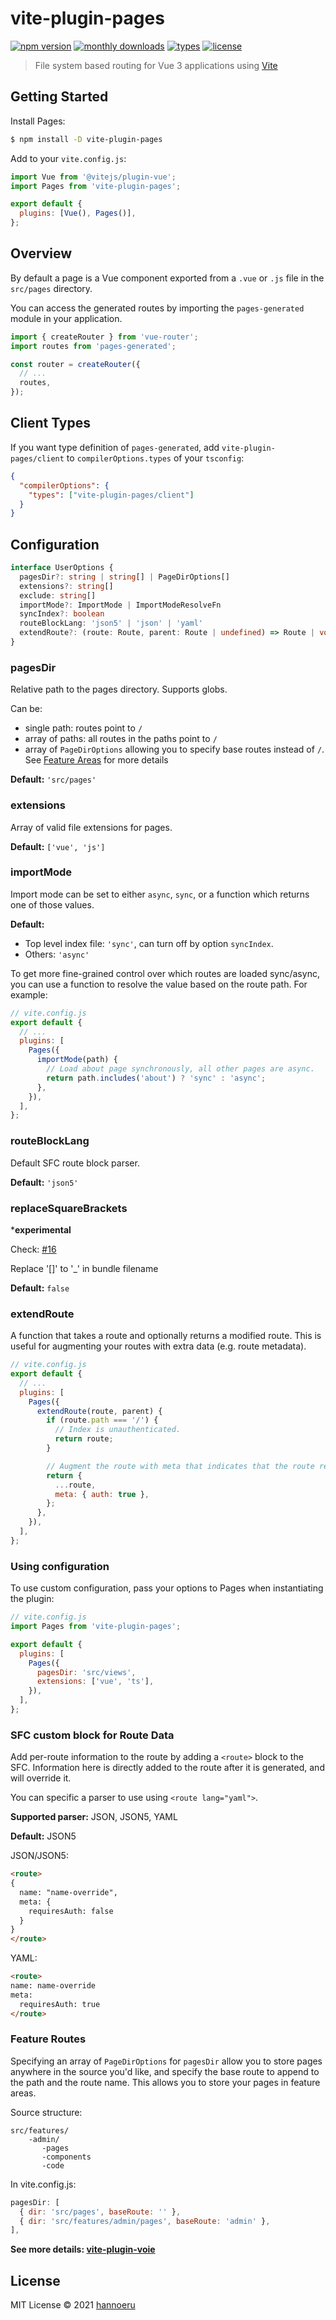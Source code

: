 # vite-plugin-pages


[![npm version](https://badgen.net/npm/v/vite-plugin-pages)](https://www.npmjs.com/package/vite-plugin-pages)
[![monthly downloads](https://badgen.net/npm/dm/vite-plugin-pages)](https://www.npmjs.com/package/vite-plugin-pages)
[![types](https://badgen.net/npm/types/vite-plugin-pages)](https://github.com/hannoeru/vite-plugin-pages/blob/main/src/types.ts)
[![license](https://badgen.net/npm/license/vite-plugin-pages)](https://github.com/hannoeru/vite-plugin-pages/blob/main/LICENSE)

> File system based routing for Vue 3 applications using [Vite](https://github.com/vitejs/vite)

## Getting Started

Install Pages:

```bash
$ npm install -D vite-plugin-pages
```

Add to your `vite.config.js`:

```js
import Vue from '@vitejs/plugin-vue';
import Pages from 'vite-plugin-pages';

export default {
  plugins: [Vue(), Pages()],
};
```

## Overview

By default a page is a Vue component exported from a `.vue` or `.js` file in the `src/pages` directory.

You can access the generated routes by importing the `pages-generated` module in your application.

```js
import { createRouter } from 'vue-router';
import routes from 'pages-generated';

const router = createRouter({
  // ...
  routes,
});
```

## Client Types
If you want type definition of `pages-generated`, add `vite-plugin-pages/client` to `compilerOptions.types` of your `tsconfig`:
```json
{
  "compilerOptions": {
    "types": ["vite-plugin-pages/client"]
  }
}
```

## Configuration

```ts
interface UserOptions {
  pagesDir?: string | string[] | PageDirOptions[]
  extensions?: string[]
  exclude: string[]
  importMode?: ImportMode | ImportModeResolveFn
  syncIndex?: boolean
  routeBlockLang: 'json5' | 'json' | 'yaml'
  extendRoute?: (route: Route, parent: Route | undefined) => Route | void
}
```

### pagesDir

Relative path to the pages directory. Supports globs.

Can be:
- single path: routes point to `/`
- array of paths: all routes in the paths point to `/`
- array of `PageDirOptions` allowing you to specify base routes instead of `/`.  See [Feature Areas](#feature-areas) for more details

**Default:** `'src/pages'`

### extensions

Array of valid file extensions for pages.

**Default:** `['vue', 'js']`

### importMode

Import mode can be set to either `async`, `sync`, or a function which returns one of those values.

**Default:**
- Top level index file: `'sync'`, can turn off by option `syncIndex`.
- Others: `'async'`

To get more fine-grained control over which routes are loaded sync/async, you can use a function to resolve the value based on the route path. For example:

```js
// vite.config.js
export default {
  // ...
  plugins: [
    Pages({
      importMode(path) {
        // Load about page synchronously, all other pages are async.
        return path.includes('about') ? 'sync' : 'async';
      },
    }),
  ],
};
```

### routeBlockLang

Default SFC route block parser.

**Default:** `'json5'`

### replaceSquareBrackets

***experimental**

Check: [#16](https://github.com/hannoeru/vite-plugin-pages/issues/16)

Replace '[]' to '_' in bundle filename

**Default:** `false`

### extendRoute

A function that takes a route and optionally returns a modified route. This is useful for augmenting your routes with extra data (e.g. route metadata).

```js
// vite.config.js
export default {
  // ...
  plugins: [
    Pages({
      extendRoute(route, parent) {
        if (route.path === '/') {
          // Index is unauthenticated.
          return route;
        }

        // Augment the route with meta that indicates that the route requires authentication.
        return {
          ...route,
          meta: { auth: true },
        };
      },
    }),
  ],
};
```

### Using configuration

To use custom configuration, pass your options to Pages when instantiating the plugin:

```js
// vite.config.js
import Pages from 'vite-plugin-pages';

export default {
  plugins: [
    Pages({
      pagesDir: 'src/views',
      extensions: ['vue', 'ts'],
    }),
  ],
};
```

### SFC custom block for Route Data

Add per-route information to the route by adding a `<route>` block to the SFC.  Information here is directly added to the route after it is generated, and will override it.

You can specific a parser to use using `<route lang="yaml">`.

**Supported parser:** JSON, JSON5, YAML

**Default:** JSON5

JSON/JSON5:

```html
<route>
{
  name: "name-override",
  meta: {
    requiresAuth: false
  }
}
</route>
```
YAML:
```html
<route>
name: name-override
meta:
  requiresAuth: true
</route>
```

### Feature Routes

Specifying an array of `PageDirOptions`  for `pagesDir` allow you to store pages anywhere in the source you'd like, and specify the base route to append to the path and the route name.  This allows you to store your pages in feature areas.

Source structure:
```
src/features/
    -admin/
       -pages
       -components
       -code
```
In vite.config.js:
```js
pagesDir: [
  { dir: 'src/pages', baseRoute: '' },
  { dir: 'src/features/admin/pages', baseRoute: 'admin' },
],
```

**See more details: [vite-plugin-voie](https://github.com/brattonross/vite-plugin-voie)**

## License

MIT License © 2021 [hannoeru](https://github.com/hannoeru)
